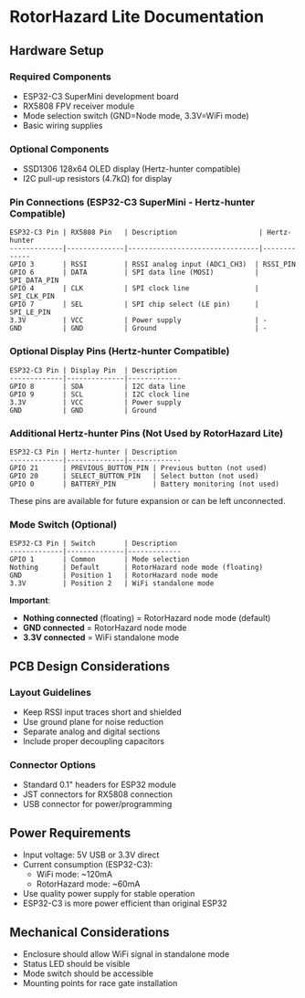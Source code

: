 # RotorHazard Lite Documentation

## Hardware Setup

### Required Components
- ESP32-C3 SuperMini development board
- RX5808 FPV receiver module
- Mode selection switch (GND=Node mode, 3.3V=WiFi mode)
- Basic wiring supplies

### Optional Components
- SSD1306 128x64 OLED display (Hertz-hunter compatible)
- I2C pull-up resistors (4.7kΩ) for display

### Pin Connections (ESP32-C3 SuperMini - Hertz-hunter Compatible)

```
ESP32-C3 Pin | RX5808 Pin   | Description                    | Hertz-hunter
-------------|--------------|--------------------------------|-------------
GPIO 3       | RSSI         | RSSI analog input (ADC1_CH3)  | RSSI_PIN
GPIO 6       | DATA         | SPI data line (MOSI)          | SPI_DATA_PIN
GPIO 4       | CLK          | SPI clock line                | SPI_CLK_PIN
GPIO 7       | SEL          | SPI chip select (LE pin)      | SPI_LE_PIN
3.3V         | VCC          | Power supply                  | -
GND          | GND          | Ground                        | -
```

### Optional Display Pins (Hertz-hunter Compatible)
```
ESP32-C3 Pin | Display Pin  | Description
-------------|--------------|-------------
GPIO 8       | SDA          | I2C data line
GPIO 9       | SCL          | I2C clock line
3.3V         | VCC          | Power supply
GND          | GND          | Ground
```

### Additional Hertz-hunter Pins (Not Used by RotorHazard Lite)
```
ESP32-C3 Pin | Hertz-hunter | Description
-------------|--------------|-------------
GPIO 21      | PREVIOUS_BUTTON_PIN | Previous button (not used)
GPIO 20      | SELECT_BUTTON_PIN   | Select button (not used)  
GPIO 0       | BATTERY_PIN         | Battery monitoring (not used)
```

These pins are available for future expansion or can be left unconnected.

### Mode Switch (Optional)
```
ESP32-C3 Pin | Switch       | Description
-------------|--------------|-------------
GPIO 1       | Common       | Mode selection
Nothing      | Default      | RotorHazard node mode (floating)
GND          | Position 1   | RotorHazard node mode
3.3V         | Position 2   | WiFi standalone mode
```

**Important**: 
- **Nothing connected** (floating) = RotorHazard node mode (default)
- **GND connected** = RotorHazard node mode  
- **3.3V connected** = WiFi standalone mode


## PCB Design Considerations

### Layout Guidelines
- Keep RSSI input traces short and shielded
- Use ground plane for noise reduction
- Separate analog and digital sections
- Include proper decoupling capacitors

### Connector Options
- Standard 0.1" headers for ESP32 module
- JST connectors for RX5808 connection
- USB connector for power/programming

## Power Requirements
- Input voltage: 5V USB or 3.3V direct
- Current consumption (ESP32-C3):
  - WiFi mode: ~120mA
  - RotorHazard mode: ~60mA
- Use quality power supply for stable operation
- ESP32-C3 is more power efficient than original ESP32

## Mechanical Considerations
- Enclosure should allow WiFi signal in standalone mode
- Status LED should be visible
- Mode switch should be accessible
- Mounting points for race gate installation
